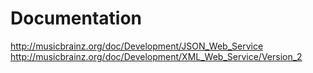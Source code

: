 # Documentation

http://musicbrainz.org/doc/Development/JSON_Web_Service
http://musicbrainz.org/doc/Development/XML_Web_Service/Version_2
